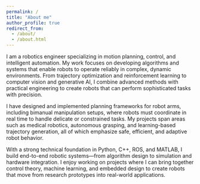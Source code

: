 ```yaml
---
permalink: /
title: "About me"
author_profile: true
redirect_from: 
  - /about/
  - /about.html
---
```


I am a robotics engineer specializing in motion planning, control, and intelligent automation. My work focuses on developing algorithms and systems that enable robots to operate reliably in complex, dynamic environments. From trajectory optimization and reinforcement learning to computer vision and generative AI, I combine advanced methods with practical engineering to create robots that can perform sophisticated tasks with precision.

I have designed and implemented planning frameworks for robot arms, including bimanual manipulation setups, where robots must coordinate in real time to handle delicate or constrained tasks. My projects span areas such as medical robotics, autonomous grasping, and learning-based trajectory generation, all of which emphasize safe, efficient, and adaptive robot behavior.

With a strong technical foundation in Python, C++, ROS, and MATLAB, I build end-to-end robotic systems—from algorithm design to simulation and hardware integration. I enjoy working on projects where I can bring together control theory, machine learning, and embedded design to create robots that move from research prototypes into real-world applications.
